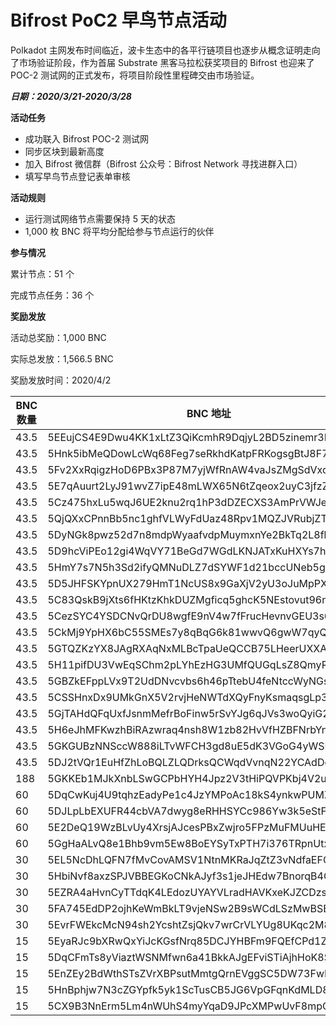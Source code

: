 # Bifrost PoC2 早鸟节点活动
Polkadot 主网发布时间临近，波卡生态中的各平行链项目也逐步从概念证明走向了市场验证阶段，作为首届 Substrate 黑客马拉松获奖项目的 Bifrost 也迎来了 POC-2 测试网的正式发布，将项目阶段性里程碑交由市场验证。

***日期：2020/3/21-2020/3/28***

**活动任务**
- 成功联入 Bifrost POC-2 测试网
- 同步区块到最新高度
- 加入 Bifrost 微信群（Bifrost 公众号：Bifrost Network 寻找进群入口）
- 填写早鸟节点登记表单审核

**活动规则**
- 运行测试网络节点需要保持 5 天的状态
- 1,000 枚 BNC 将平均分配给参与节点运行的伙伴

**参与情况**

累计节点：51 个

完成节点任务：36 个

**奖励发放**

活动总奖励：1,000 BNC

实际总发放：1,566.5 BNC

奖励发放时间：2020/4/2

| BNC 数量 | BNC 地址                                           |
| ------ | ------------------------------------------------ |
| 43.5   | 5EEujCS4E9Dwu4KK1xLtZ3QiKcmhR9DqjyL2BD5zinemr3NF |
| 43.5   | 5Hnk5ibMeQDowLcWq68Feg7seRkhdKatpFRKogsgBtJ8F7YQ |
| 43.5   | 5Fv2XxRqigzHoD6PBx3P87M7yjWfRnAW4vaJsZMgSdVxc4o8 |
| 43.5   | 5E7qAuurt2LyJ91wvZ7ipE48mLWX65N6tZqeox2uyC3jfzZp |
| 43.5   | 5Cz475hxLu5wqJ6UE2knu2rq1hP3dDZECXS3AmPrVWJe1DtN |
| 43.5   | 5QjQXxCPnnBb5nc1ghfVLWyFdUaz48Rpv1MQZJVRubjZTDTn |
| 43.5   | 5DyNGk8pwz52d7n8mdpWyaafvdpMuymxnYe2BkTq2L8fbvYk |
| 43.5   | 5D9hcViPEo12gi4WqVY71BeGd7WGdLKNJATxKuHXYs7hnqjy |
| 43.5   | 5HmY7s7N5h3Sd2ifyQMNuDLZ7dSYWF1d21bccUNeb5gpKzyn |
| 43.5   | 5D5JHFSKYpnUX279HmT1NcUS8x9GaXjV2yU3oJuMpPX8Dfph |
| 43.5   | 5C83QskB9jXts6fHKtzKhkDUZMgficq5ghcK5NEstovut96n |
| 43.5   | 5CezSYC4YSDCNvQrDU8wgfE9nV4w7fFrucHevnvGEU3s6n8D |
| 43.5   | 5CkMj9YpHX6bC55SMEs7y8qBqG6k81wwvQ6gwW7qyQxnxLFc |
| 43.5   | 5GTQZKzYX8JAgRXAqNxMLBcTpaUeQCCB75LHeerUXXAkMNcE |
| 43.5   | 5H11pifDU3VwEqSChm2pLYhEzHG3UMfQUGqLsZ8QmyRwm3dS |
| 43.5   | 5GBZkEFppLVx9T2UdDNvcvbs6h46pTtebU4feNtccWyNGsvt |
| 43.5   | 5CSSHnxDx9UMkGnX5V2rvjHeNWTdXQyFnyKsmaqsgLp3uMMY |
| 43.5   | 5GjTAHdQFqUxfJsnmMefrBoFinw5rSvYJg6qJVs3woQyiG25 |
| 43.5   | 5H6eJhMFKwzhBiRAzwraq4nsh8W1zb82HvVfHZBFNrbYnf9Z |
| 43.5   | 5GKGUBzNNSccW888iLTvWFCH3gd8uE5dK3VGoG4yWSBs98ZB |
| 43.5   | 5DJ2tVQr1EuHfZhLoBQLZLQDrksQCWqdVvnqN22YCAdDobAt |
| 188    | 5GKKEb1MJkXnbLSwGCPbHYH4Jpz2V3tHiPQVPKbj4V2uL3Xi |
| 60     | 5DqCwKuj4U9tqhzEadyPe1c4JzYMPoAc18kS4ynkwPUMZ3Cn |
| 60     | 5DJLpLbEXUFR44cbVA7dwyg8eRHHSYCc986Yw3k5eStFvynW |
| 60     | 5E2DeQ19WzBLvUy4XrsjAJcesPBxZwjro5FPzMuFMUuHEYT9 |
| 60     | 5GgHaALvQ8e1Bhb9vm5Ew8BoEYSyTxPTH7i376TRpnUtxpMG |
| 30     | 5EL5NcDhLQFN7fMvCovAMSV1NtnMKRaJqZtZ3vNdfaEFGSB7 |
| 30     | 5HbiNvf8axzSPJVBBEGKoCNkAJyf3s1jeJHEdw7BnorqB4GW |
| 30     | 5EZRA4aHvnCyTTdqK4LEdozUYAYVLradHAVKxeKJZCDzs7xW |
| 30     | 5FA745EdDP2ojhKeWmBkLT9vjeNSw2B9sWCdLSzMwBSBQWjA |
| 30     | 5EvrFWEkcMcN94sh2YcshtZsjQkv7wrCrVLYUg8UKqc2M86Z |
| 15     | 5EyaRJc9bXRwQxYiJcKGsfNrq85DCJYHBFm9FQEfCPd1Z2gs |
| 15     | 5DqCFmTs8yViaztWSNMfwn6a41BkkAJgEFviSTiAjhHoK8SF |
| 15     | 5EnZEy2BdWthSTsZVrXBPsutMmtgQrnEVggSC5DW73FwLSP4 |
| 15     | 5HnBphjw7N3cZGYpfk5yk1ScTusCB5JG6VpGFqnKdMLD85Ds |
| 15     | 5CX9B3NnErm5Lm4nWUhS4myYqaD9JPcXMPwUvF8mpQQvHwLk |